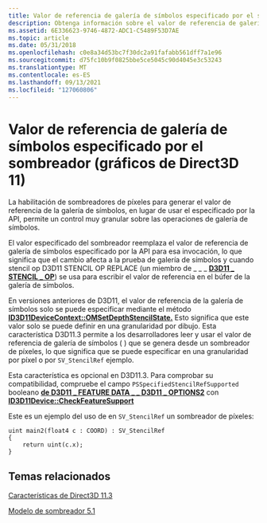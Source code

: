 ```yaml
---
title: Valor de referencia de galería de símbolos especificado por el sombreador (gráficos de Direct3D 11)
description: Obtenga información sobre el valor de referencia de galería de símbolos en gráficos de Direct3D 11. La habilitación de sombreadores de píxeles para usar el valor de referencia de galería de símbolos permite un control preciso sobre las operaciones de galería de símbolos.
ms.assetid: 6E336623-9746-4872-ADC1-C5489F53D7AE
ms.topic: article
ms.date: 05/31/2018
ms.openlocfilehash: c0e8a34d53bc7f30dc2a91fafabb561dff7a1e96
ms.sourcegitcommit: d75fc10b9f0825bbe5ce5045c90d4045e3c53243
ms.translationtype: MT
ms.contentlocale: es-ES
ms.lasthandoff: 09/13/2021
ms.locfileid: "127060806"
---
```

# <a name="shader-specified-stencil-reference-value-direct3d-11-graphics"></a>Valor de referencia de galería de símbolos especificado por el sombreador (gráficos de Direct3D 11)

La habilitación de sombreadores de píxeles para generar el valor de referencia de la galería de símbolos, en lugar de usar el especificado por la API, permite un control muy granular sobre las operaciones de galería de símbolos.

El valor especificado del sombreador reemplaza  el valor de referencia de galería de símbolos especificado por la API para esa invocación, lo que significa que el cambio afecta a la prueba de galería de símbolos y cuando stencil op D3D11 STENCIL OP REPLACE (un miembro de \_ \_ \_ [**D3D11 \_ STENCIL \_ OP**](/windows/desktop/api/D3D11/ne-d3d11-d3d11_stencil_op)) se usa para escribir el valor de referencia en el búfer de la galería de símbolos.

En versiones anteriores de D3D11, el valor de referencia de la galería de símbolos solo se puede especificar mediante el método [**ID3D11DeviceContext::OMSetDepthStencilState.**](/windows/desktop/api/D3D11/nf-d3d11-id3d11devicecontext-omsetdepthstencilstate) Esto significa que este valor solo se puede definir en una granularidad por dibujo. Esta característica D3D11.3 permite a los desarrolladores leer y usar el valor de referencia de galería de símbolos ( ) que se genera desde un sombreador de píxeles, lo que significa que se puede especificar en una granularidad por píxel o por `SV_StencilRef` ejemplo.

Esta característica es opcional en D3D11.3. Para comprobar su compatibilidad, compruebe el campo `PSSpecifiedStencilRefSupported` booleano [**de D3D11 \_ FEATURE DATA \_ \_ D3D11 \_ OPTIONS2**](/windows/desktop/api/D3D11/ns-d3d11-d3d11_feature_data_d3d11_options2) con [**ID3D11Device::CheckFeatureSupport**](/windows/desktop/api/D3D11/nf-d3d11-id3d11device-checkfeaturesupport)

Este es un ejemplo del uso de en `SV_StencilRef` un sombreador de píxeles:

``` syntax
uint main2(float4 c : COORD) : SV_StencilRef
{
    return uint(c.x);
}
```

## <a name="related-topics"></a>Temas relacionados

<dl> <dt>

[Características de Direct3D 11.3](direct3d-11-3-features.md)
</dt> <dt>

[Modelo de sombreador 5.1](/windows/desktop/direct3dhlsl/shader-model-5-1)
</dt> </dl>

 

 
